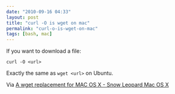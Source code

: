 ```yaml
---
date: "2010-09-16 04:33"
layout: post
title: "curl -O is wget on mac"
permalink: "curl-o-is-wget-on-mac"
tags: [bash, mac]
---
```


If you want to download a file:

<code>curl -O &lt;url&gt;</code>

Exactly the same as <code>wget &lt;url&gt;</code> on Ubuntu.

Via <a href="http://www.mymacosx.com/terminal/wget-replacement-macos.html">A wget replacement for MAC OS X - Snow Leopard Mac OS X</a>
